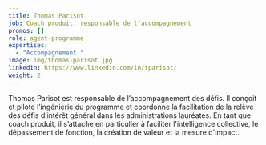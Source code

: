 ```yaml
---
title: Thomas Parisot
job: Coach produit, responsable de lʼaccompagnement
promos: []
role: agent-programme
expertises:
  - "Accompagnement "
image: img/thomas-parisot.jpg
linkedin: https://www.linkedin.com/in/tparisot/
weight: 2
---
```

Thomas Parisot est responsable de lʼaccompagnement des défis. Il conçoit et pilote lʼingénierie du programme et coordonne la facilitation de la relève des défis dʼintérêt général dans les administrations lauréates. En tant que coach produit, il sʼattache en particulier à faciliter l'intelligence collective, le dépassement de fonction, la création de valeur et la mesure d'impact.